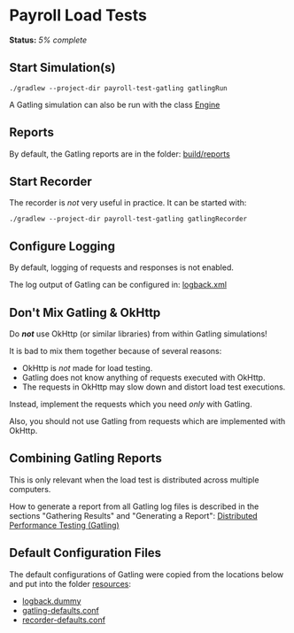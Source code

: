 # Payroll Load Tests

**Status:** _5% complete_

## Start Simulation(s)

```shell
./gradlew --project-dir payroll-test-gatling gatlingRun
```

A Gatling simulation can also be run with the class
[Engine](src/gatling/java/box/pandora/payroll_test_gatling/Engine.java)

## Reports

By default, the Gatling reports are in the folder: [build/reports](build/reports)

## Start Recorder

The recorder is *not* very useful in practice. It can be started with:

```shell
./gradlew --project-dir payroll-test-gatling gatlingRecorder
```

## Configure Logging

By default, logging of requests and responses is not enabled.

The log output of Gatling can be configured in: [logback.xml](src/gatling/resources/logback.xml)

## Don't Mix Gatling & OkHttp

Do **_not_** use OkHttp (or similar libraries) from within Gatling simulations!

It is bad to mix them together because of several reasons:

* OkHttp is *not* made for load testing.
* Gatling does not know anything of requests executed with OkHttp.
* The requests in OkHttp may slow down and distort load test executions.

Instead, implement the requests which you need *only* with Gatling.

Also, you should not use Gatling from requests which are implemented with OkHttp.

## Combining Gatling Reports

This is only relevant when the load test is distributed across multiple computers.

How to generate a report from all Gatling log files is described in the
sections "Gathering Results" and "Generating a Report":
[Distributed Performance Testing (Gatling)](https://www.baeldung.com/gatling-distributed-perf-testing#4-gathering-results)

## Default Configuration Files

The default configurations of Gatling were copied from the locations below and put into the
folder [resources](src/gatling/resources):

* [logback.dummy](https://github.com/gatling/gatling/blob/main/gatling-core/src/main/resources/logback.dummy)
* [gatling-defaults.conf](https://github.com/gatling/gatling/blob/main/gatling-core/src/main/resources/gatling-defaults.conf)
* [recorder-defaults.conf](https://github.com/gatling/gatling/blob/main/gatling-recorder/src/main/resources/recorder-defaults.conf)
